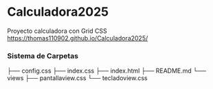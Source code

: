 # Calculadora2025

Proyecto calculadora con Grid CSS
https://thomas110902.github.io/Calculadora2025/

### Sistema de Carpetas
├── config.css
├── index.css
├── index.html
├── README.md
└── views
    ├── pantallaview.css
    └── tecladoview.css
